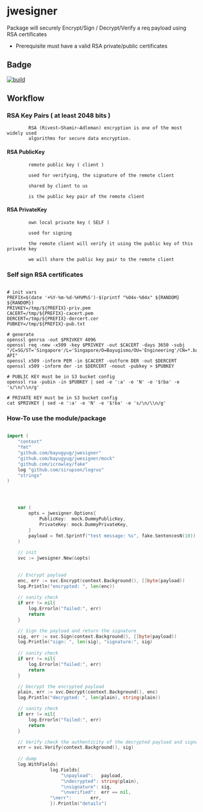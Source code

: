 # jwesigner
Package will securely Encrypt/Sign / Decrypt/Verify a req payload using RSA certificates 
- Prerequisite must have a valid RSA private/public certificates

## Badge
[![build](https://github.com/bayugyug/jwesigner/actions/workflows/ci.yml/badge.svg)](https://github.com/bayugyug/jwesigner/actions/workflows/ci.yml)

## Workflow


### RSA Key Pairs ( at least 2048 bits )

            RSA (Rivest–Shamir–Adleman) encryption is one of the most widely used
            algorithms for secure data encryption.

#### RSA PublicKey

			remote public key ( client )
			
			used for verifying, the signature of the remote client
			
			shared by client to us
			
			is the public key pair of the remote client

#### RSA PrivateKey

			own local private key ( SELF )
			
			used for signing
			
			the remote client will verify it using the public key of this private key
			
			we will share the public key pair to the remote client


### Self sign RSA certificates
```shell script

# init vars
PREFIX=$(date '+%Y-%m-%d-%H%M%S')-$(printf "%04x-%04x" ${RANDOM} ${RANDOM})
PRIVKEY=/tmp/${PREFIX}-priv.pem
CACERT=/tmp/${PREFIX}-cacert.pem
DERCERT=/tmp/${PREFIX}-dercert.cer
PUBKEY=/tmp/${PREFIX}-pub.txt

# generate
openssl genrsa -out $PRIVKEY 4096
openssl req -new -x509 -key $PRIVKEY -out $CACERT -days 3650 -subj "/C=SG/ST='Singapore'/L='Singapore/O=Bayugismo/OU='Engineering'/CN=*.bayugismo.sYOUR-API"
openssl x509 -inform PEM -in $CACERT -outform DER -out $DERCERT
openssl x509 -inform der -in $DERCERT -noout -pubkey > $PUBKEY

# PUBLIC KEY must be in S3 bucket config
openssl rsa -pubin -in $PUBKEY | sed -e ':a' -e 'N' -e '$!ba' -e 's/\n/\\n/g'

# PRIVATE KEY must be in S3 bucket config
cat $PRIVKEY | sed -e ':a' -e 'N' -e '$!ba' -e 's/\n/\\n/g'

```


### How-To use the module/package
```go

import (
	"context"
	"fmt"
	"github.com/bayugyug/jwesigner"
	"github.com/bayugyug/jwesigner/mock"
	"github.com/icrowley/fake"
	log "github.com/sirupsen/logrus"
	"strings"
)




    var (
        opts = jwesigner.Options{
            PublicKey:  mock.DummyPublicKey,
            PrivateKey: mock.DummyPrivateKey,
        }
        payload = fmt.Sprintf("test message: %s", fake.SentencesN(10))
    )
    
    // init
    svc := jwesigner.New(&opts)
    
    
    // Encrypt payload
    enc, err := svc.Encrypt(context.Background(), []byte(payload))
    log.Println("encrypted: ", len(enc))
    
    // sanity check
    if err != nil{
        log.Errorln("failed:", err)
        return
    }

    // Sign the payload and return the signature
    sig, err := svc.Sign(context.Background(), []byte(payload))
    log.Println("sign: ", len(sig), "signature:", sig)
   
    // sanity check
    if err != nil{
        log.Errorln("failed:", err)
        return
    }

    // Decrypt the encrypted payload
    plain, err := svc.Decrypt(context.Background(), enc)
    log.Println("decrypted: ", len(plain), string(plain))

    // sanity check
    if err != nil{
        log.Errorln("failed:", err)
        return
    }

    // Verify check the authenticity of the decrypted payload and signature
    err = svc.Verify(context.Background(), sig)
    
    // dump
    log.WithFields(
                log.Fields{
                    "\npayload":   payload,
                    "\ndecrypted": string(plain),
                    "\nsignature": sig,
                    "\nverified":  err == nil,
                "\nerr":       err,
                }).Println("details")
```
